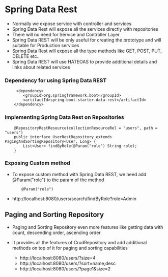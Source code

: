 #	Spring Data Rest 

- 	Normally we expose service with controller and services
-	Spring Data Rest will expose all the services directly with repositories
-	There will no need for Service and Controller Layer
-	Spring Data REST will be only useful for creating the prototype and will suitable for Production services
-	Spring Data Rest will expose all the type methods like GET, POST, PUT, DELETE etc..
-	Spring Data REST will use HATEOAS to provide additional details and links about related services


###	Dependency for using Spring Data REST

	
		 <dependency>
            <groupId>org.springframework.boot</groupId>
            <artifactId>spring-boot-starter-data-rest</artifactId>
        </dependency>
		
		
###	Implementing Spring Data Rest on Repositories


		@RepositoryRestResource(collectionResourceRel = "users", path = "users")
		public interface UserRestRepository extends	PagingAndSortingRepository<User, Long> {
			List<User> findByRole(@Param("role") String role);
		}

###	Exposing Custom method

-	To expose custom method with Spring Data REST, we need add @Param("role") to the param of the method 
	
			@Param("role")
		
		
-	http://localhost:8080/users/search/findByRole?role=Admin


## Paging and Sorting Repository

-	Paging and Sorting Repository even more features like getting data with count, descending order, ascending order
-	It provides all the features of CrudRepository and add additional methods on top of it for paging and sorting capabilities


	-	http://localhost:8080/users/?size=4
	-	http://localhost:8080/users/?sort=name,desc
	-	http://localhost:8080/users/?page1&size=2
